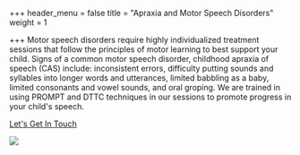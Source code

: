 +++
header_menu = false
title = "Apraxia and Motor Speech Disorders"
weight = 1

+++
Motor speech disorders require highly individualized treatment sessions that follow the principles of motor learning to best support your child. Signs of a common motor speech disorder, childhood apraxia of speech (CAS) include: inconsistent errors,  difficulty putting sounds and syllables into longer words and utterances, limited babbling as a baby, limited consonants and vowel sounds, and oral groping. We are trained in using PROMPT and DTTC techniques in our sessions to promote progress in your child's speech.

[Let's Get In Touch](/#let-s-get-in-touch)

![](/uploads/pexels-august-de-richelieu-4260325.jpg)
